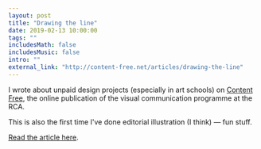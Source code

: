 ```yaml
---
layout: post
title: "Drawing the line"
date: 2019-02-13 10:00:00
tags: ""
includesMath: false
includesMusic: false
intro: ""
external_link: "http://content-free.net/articles/drawing-the-line" 
---
```


I wrote about unpaid design projects (especially in art schools) on [Content Free](http://content-free.net/), the online publication of the visual communication programme at the RCA.

This is also the first time I've done editorial illustration (I think) — fun stuff.

[Read the article here](http://content-free.net/articles/drawing-the-line).